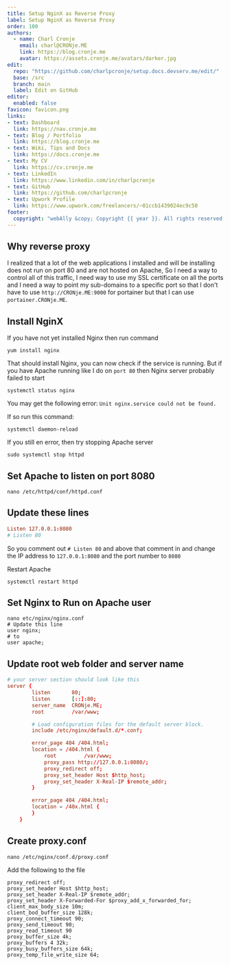 ```yaml
---
title: Setup NginX as Reverse Proxy
label: Setup NginX as Reverse Proxy
order: 100
authors:
  - name: Charl Cronje
    email: charl@CRONje.ME
    link: https://blog.cronje.me
    avatar: https://assets.cronje.me/avatars/darker.jpg
edit:
  repo: "https://github.com/charlpcronje/setup.docs.devserv.me/edit/"
  base: /src
  branch: main
  label: Edit on GitHub
editor:
  enabled: false
favicon: favicon.png
links:
- text: Dashboard
  link: https://nav.cronje.me
- text: Blog / Portfolio
  link: https://blog.cronje.me
- text: Wiki, Tips and Docs 
  link: https://docs.cronje.me
- text: My CV
  link: https://cv.cronje.me
- text: LinkedIn
  link: https://www.linkedin.com/in/charlpcronje
- text: GitHub
  link: https://github.com/charlpcronje
- text: Upwork Profile
  link: https://www.upwork.com/freelancers/~01ccb1439024ec9c50
footer:
  copyright: "webAlly &copy; Copyright {{ year }}. All rights reserved."
---
```

<script type="text/javascript">(function(w,s){var e=document.createElement("script");e.type="text/javascript";e.async=true;e.src="https://cdn.pagesense.io/js/webally/f2527eebee974243853bcd47b32631f4.js";var x=document.getElementsByTagName("script")[0];x.parentNode.insertBefore(e,x);})(window,"script");</script>


## Why reverse proxy

I realized that a lot of the web applications I installed and will be installing does not run on port 80 and are not hosted on Apache, So I need a way to control all of this traffic, I need way to use my SSL certificate on all the ports and I need a way to point my sub-domains to a specific port so that I don't have to use `http://CRONje.ME:9000` for portainer but that I can use `portainer.CRONje.ME`.

## Install NginX

If you have not yet installed Nginx then run command

```shell
yum install nginx
```

That should install Nginx, you can now check if the service is running. But if you have Apache running like I do on `port 80` then Nginx server probably failed to start

```shell
systemctl status nginx
```

You may get the following error: `Unit nginx.service could not be found.`

If so run this command:

```shell
systemctl daemon-reload
```

If you still en error, then try stopping Apache server

```shell
sudo systemctl stop httpd
```

## Set Apache to listen on port 8080

```shell
nano /etc/httpd/conf/httpd.conf
```

## Update these lines

```conf
Listen 127.0.0.1:8080
# Listen 80
```

So you comment out `# Listen 80` and above that comment in and change the IP address to `127.0.0.1:8080` and the port number to `8080`

Restart Apache

```shell
systemctl restart httpd
```

## Set Nginx to Run on Apache user

```shell
nano etc/nginx/nginx.conf
# Update this line
user nginx;
# to
user apache;
```

## Update root web folder and server name

```conf
# your server section should look like this
server {
        listen       80;
        listen       [::]:80;
        server_name  CRONje.ME;
        root         /var/www;

        # Load configuration files for the default server block.
        include /etc/nginx/default.d/*.conf;

        error_page 404 /404.html;
        location = /404.html {
            root         /var/www;
            proxy_pass http://127.0.0.1:8080/;
            proxy_redirect off;
            proxy_set_header Host $http_host;
            proxy_set_header X-Real-IP $remote_addr;
        }

        error_page 404 /404.html;
        location = /40x.html {
        }
    }
```

## Create proxy.conf

```shell
nano /etc/nginx/conf.d/proxy.conf
```

Add the following to the file

```shell
proxy_redirect off;
proxy_set_header Host $http_host;
proxy_set_header X-Real-IP $remote_addr;
proxy_set_header X-Forwarded-For $proxy_add_x_forwarded_for;
client_max_body_size 10m;
client_bod_buffer_size 128k;
proxy_connect_timeout 90;
proxy_send_timeout 90;
proxy_read_timeout 90
proxy_buffer_size 4k;
proxy_buffers 4 32k;
proxy_busy_buffers_size 64k;
proxy_temp_file_write_size 64;
```
